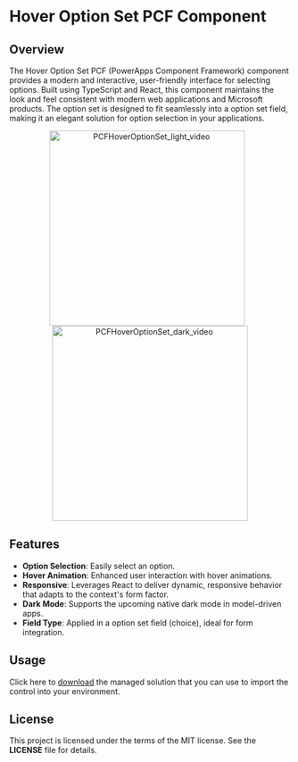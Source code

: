 # Hover Option Set PCF Component

## Overview

The Hover Option Set PCF (PowerApps Component Framework) component provides a modern and interactive, user-friendly interface for selecting options. Built using TypeScript and React, this component maintains the look and feel consistent with modern web applications and Microsoft products. The option set is designed to fit seamlessly into a option set field, making it an elegant solution for option selection in your applications.

<p align="center">
  <img src="https://github.com/user-attachments/assets/1f064e7b-6457-4bfc-83fb-a384c3f82a42" alt="PCFHoverOptionSet_light_video" width="350" style="margin-right: 10px;"/>
  <img src="https://github.com/user-attachments/assets/70dcb82b-9405-44fa-a9d3-26246617e2de" alt="PCFHoverOptionSet_dark_video" width="350"/>
</p>

## Features

- **Option Selection**: Easily select an option.
- **Hover Animation**: Enhanced user interaction with hover animations.
- **Responsive**: Leverages React to deliver dynamic, responsive behavior that adapts to the context's form factor.
- **Dark Mode**: Supports the upcoming native dark mode in model-driven apps.
- **Field Type**: Applied in a option set field (choice), ideal for form integration.

## Usage

Click here to [download](https://github.com/nunosubtil/pcf-hover-option-set/releases/tag/v1.0.0.1) the managed solution that you can use to import the control into your environment.

## License

This project is licensed under the terms of the MIT license. See the **LICENSE** file for details.
